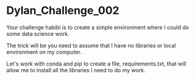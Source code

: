 # Dylan_Challenge_002

Your challenge habibi is to create a simple environment where I could do some data science work.

The trick will be you need to assume that I have no libraries or local environment on my computer.

Let's work with conda and pip to create a file, requirements.txt, that will allow me to install all the libraries I need to do my work.